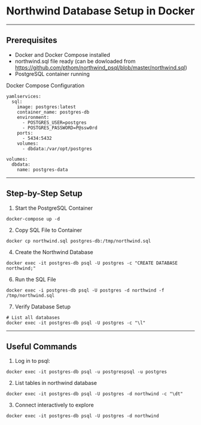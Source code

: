 # Northwind Database Setup in Docker
---
## Prerequisites

- Docker and Docker Compose installed
- northwind.sql file ready (can be dowloaded from https://github.com/pthom/northwind_psql/blob/master/northwind.sql)
- PostgreSQL container running
  
Docker Compose Configuration
``` 
yamlservices:
  sql:
    image: postgres:latest
    container_name: postgres-db
    environment:
      - POSTGRES_USER=postgres
      - POSTGRES_PASSWORD=P@ssw0rd
    ports:
      - 5434:5432
    volumes:
      - dbdata:/var/opt/postgres

volumes:
  dbdata:
    name: postgres-data

```
---

## Step-by-Step Setup
1. Start the PostgreSQL Container
``` shell
docker-compose up -d
```

2. Copy SQL File to Container
``` shell
docker cp northwind.sql postgres-db:/tmp/northwind.sql
```

4. Create the Northwind Database
``` shell
docker exec -it postgres-db psql -U postgres -c "CREATE DATABASE northwind;"
```

6. Run the SQL File
``` shell
docker exec -i postgres-db psql -U postgres -d northwind -f /tmp/northwind.sql
```

7. Verify Database Setup
``` shell
# List all databases
docker exec -it postgres-db psql -U postgres -c "\l"
```

---
## Useful Commands
1. Log in to psql:
```shell
docker exec -it postgres-db psql -u postgrespsql -u postgres
```
2. List tables in northwind database
``` shell
docker exec -it postgres-db psql -U postgres -d northwind -c "\dt"
```

3. Connect interactively to explore
``` shell
docker exec -it postgres-db psql -U postgres -d northwind
````

